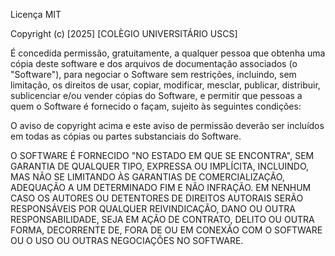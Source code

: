 Licença MIT

Copyright (c) [2025] [COLÈGIO UNIVERSITÁRIO USCS]

É concedida permissão, gratuitamente, a qualquer pessoa que obtenha uma cópia
deste software e dos arquivos de documentação associados (o "Software"), para
negociar o Software sem restrições, incluindo, sem limitação, os direitos de
usar, copiar, modificar, mesclar, publicar, distribuir, sublicenciar e/ou vender
cópias do Software, e permitir que pessoas a quem o Software é fornecido o façam,
sujeito às seguintes condições:

O aviso de copyright acima e este aviso de permissão deverão ser incluídos em
todas as cópias ou partes substanciais do Software.

O SOFTWARE É FORNECIDO "NO ESTADO EM QUE SE ENCONTRA", SEM GARANTIA DE QUALQUER
TIPO, EXPRESSA OU IMPLÍCITA, INCLUINDO, MAS NÃO SE LIMITANDO ÀS GARANTIAS DE
COMERCIALIZAÇÃO, ADEQUAÇÃO A UM DETERMINADO FIM E NÃO INFRAÇÃO. EM NENHUM CASO
OS AUTORES OU DETENTORES DE DIREITOS AUTORAIS SERÃO RESPONSÁVEIS POR QUALQUER
REIVINDICAÇÃO, DANO OU OUTRA RESPONSABILIDADE, SEJA EM AÇÃO DE CONTRATO, DELITO
OU OUTRA FORMA, DECORRENTE DE, FORA DE OU EM CONEXÃO COM O SOFTWARE OU O USO OU
OUTRAS NEGOCIAÇÕES NO SOFTWARE.
